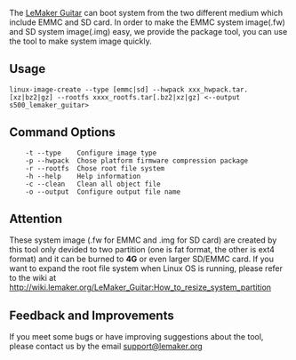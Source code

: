 The [LeMaker Guitar](http://www.lemaker.org/article-46-1.html) can boot system from the two different medium which include EMMC and SD card.
In order to make the EMMC system image(.fw) and SD system image(.img) easy, we provide the package tool, you can use the tool to make system
image quickly.

## Usage
	linux-image-create --type [emmc|sd] --hwpack xxx_hwpack.tar.[xz|bz2|gz] --rootfs xxxx_rootfs.tar[.bz2|xz|gz] <--output s500_lemaker_guitar>

## Command Options
        -t --type    Configure image type
        -p --hwpack  Chose platform firmware compression package
        -r --rootfs  Chose root file system
        -h --help    Help information
        -c --clean   Clean all object file
        -o --output  Configure output file name

## Attention
These system image (.fw for EMMC and .img for SD card) are created by this tool
only devided to two partition (one is fat format, the other is ext4 format) and it 
can be burned to **4G** or even larger SD/EMMC card.
If you want to expand the root file system when Linux OS is running, please refer
to the wiki at <http://wiki.lemaker.org/LeMaker_Guitar:How_to_resize_system_partition>

## Feedback and Improvements
If you meet some bugs or have improving suggestions about the tool, please contact us by the email <support@lemaker.org>
